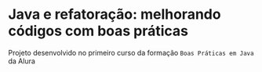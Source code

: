 # Java e refatoração: melhorando códigos com boas práticas

Projeto desenvolvido no primeiro curso da formação `Boas Práticas em Java` da Alura